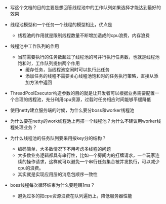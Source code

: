 - 写这个文档的目的主要是想回答线程池中的工作队列如果选择才能达到最好的效果
- 线程池模型和一个任务一个线程的模型相比，优点是
    - 线程池的作用就是限制线程数量不断增加造成的cpu浪费，内存浪费
- 线程池中工作队列的作用
    - 当前需要执行的任务数超过了线程池的可并行执行任务数，也就是线程池饱和时，工作队列提供两个作用
        - 缓存任务，当线程池空闲时可以执行此任务
        - 添加任务的线程不需要关心线程池饱和时的任务执行策略，直接从添加方法中返回
- ThreadPoolExecutor构造参数的目的就是让开发者可以根据业务需要配置一个合理的线程池，充分利用cpu资源，过载时任务相应时间能够平缓降低

- 使用netty建立服务端的时候，为什么要分boss和worker线程池
- 为什么要在netty的work线程池上再搭一个线程池？为什么不建议用worker线程处理业务？
- 为什么线程池的任务队列要采用按key分的结构？
    - 编码简单，大多数情况下不用考虑多线程的问题
    - 大多数业务逻辑都具有串行性，比如一个房间内的打牌请求，一个玩家连续的操作请求，这样就可以避免一个串行任务集合被并发执行，可以减少cpu的浪费。
    - 其实就是实现应用层的消息包顺序一致性
- boss线程每次循环结束为什么要睡眠1ms？
    - 避免过多的把cpu资源浪费在队列遍历上，降低服务器性能